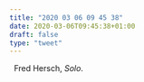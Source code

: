 ```yaml
---
title: "2020 03 06 09 45 38"
date: 2020-03-06T09:45:38+01:00
draft: false
type: "tweet"
---
```

<a href="https://music.apple.com/fr/album/solo/1011585685" class="iconfont icon-music" title="rss"></a> &nbsp; Fred Hersch, *Solo*.
